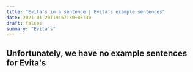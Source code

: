 ```yaml
---
title: "Evita's in a sentence | Evita's example sentences"
date: 2021-01-20T19:57:50+05:30
draft: falses
summary: "Evita's"
---
```

## Unfortunately, we have no example sentences for Evita's                 

